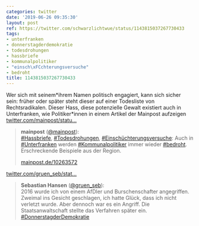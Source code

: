 ```yaml
---
categories: twitter
date: '2019-06-26 09:35:30'
layout: post
ref: https://twitter.com/schwarzlichtwue/status/1143815037267730433
tags:
- unterfranken
- donnerstagderdemokratie
- todesdrohungen
- hassbriefe
- kommunalpolitiker
- "einsch\xFCchterungsversuche"
- bedroht
title: 1143815037267730433
---
```

Wer sich mit seinem\*ihrem Namen politisch engagiert, kann sich sicher sein: früher oder später steht dieser auf einer Todesliste von Rechtsradikalen. Dieser Hass, diese potenzielle Gewalt existiert auch in Unterfranken, wie Politiker\*innen in einem Artikel der Mainpost aufzeigen [twitter.com/mainpost/statu…](https://twitter.com/mainpost/status/1143806103718731776)
> <b>mainpost</b> ([@mainpost](https://twitter.com/mainpost)):  
>[#Hassbriefe](/t/hassbriefe), [#Todesdrohungen](/t/todesdrohungen), [#Einschüchterungsversuche](/t/einschüchterungsversuche): Auch in [#Unterfranken](/t/unterfranken) werden [#Kommunalpolitiker](/t/kommunalpolitiker) immer wieder [#bedroht](/t/bedroht). Erschreckende Beispiele aus der Region.  
>  
>[mainpost.de/10263572](http://mainpost.de/10263572)  


[twitter.com/gruen_seb/stat…](https://twitter.com/gruen_seb/status/1144162200841596928?s=19)
> <b>Sebastian Hansen</b> ([@gruen_seb](https://twitter.com/gruen_seb)):  
>2016 wurde ich von einem AfDler und Burschenschafter angegriffen. Zweimal ins Gesicht geschlagen, ich hatte Glück, dass ich nicht verletzt wurde. Aber dennoch war es ein Angriff. Die Staatsanwaltschaft stellte das Verfahren später ein. [#DonnerstagderDemokratie](/t/donnerstagderdemokratie)  

